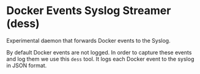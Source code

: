 # Docker Events Syslog Streamer (dess)
Experimental daemon that forwards Docker events to the Syslog.

By default Docker events are not logged. In order to capture these events and
log them we use this `dess` tool. It logs each Docker event to the syslog in
JSON format.
